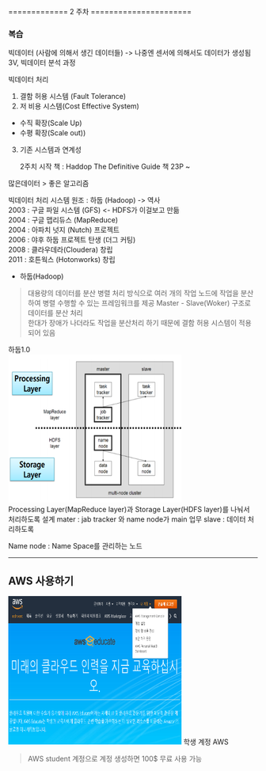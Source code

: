 ============= 2 주차 ====================== <br>
### 복습 <br>
빅데이터 (사람에 의해서 생긴 데이터들) -> 나중엔 센서에 의해서도 데이터가 생성됨
3V, 빅데이터 분석 과정 


빅데이터 처리 
1. 결함 허용 시스템 (Fault Tolerance)
2. 저 비용 시스템(Cost Effective System)
 - 수직 확장(Scale Up)
 - 수평 확장(Scale out))
3. 기존 시스템과 연계성


    2주치 시작
책 : Haddop The Definitive Guide 책
23P ~ 

많은데이터 > 좋은 알고리즘  <br>

빅데이터 처리 시스템 원조 : 하둡 (Hadoop) -> 역사 <br>
2003 : 구글 파일 시스템 (GFS) <- HDFS가 이걸보고 만듦  <br>
2004 : 구글 맵리듀스 (MapReduce) <br>
2004 : 아파치 넛지 (Nutch) 프로젝트 <br>
2006 : 야후 하둡 프로젝트 탄생 (더그 커팅) <br>
2008 : 클라우데라(Cloudera) 창립 <br>
2011 : 호튼웍스 (Hotonworks) 창립<br>

- 하둡(Hadoop)
> 대용량의 데이터를 분산 병렬 처리 방식으로 여러 개의 작업 노드에 작업을 분산하여 병렬 수행할 수 있는 프레임워크를 제공
Master - Slave(Woker) 구조로 데이터를 분산 처리 <br>
한대가 장애가 나더라도 작업을 분산처리 하기 때문에 결함 허용 시스템이 적용되어 있음 <br>

하둡1.0 <br>
<img src="./pictures/hadoop1.0.PNG" width="350px" height="300px"></img> <br>
Processing Layer(MapReduce layer)과 Storage Layer(HDFS layer)를 나눠서 처리하도록 설계
mater : jab tracker 와 name node가 main 업무
slave : 데이터 처리하도록

Name node : Name Space를 관리하는 노드 


---

## AWS 사용하기 
<img src="./pictures/aws_student.PNG" width="350px" height="300px"> 학생 계정 AWS</img> <br>
> AWS student 계정으로 계정 생성하면 100$ 무료 사용 가능



 

